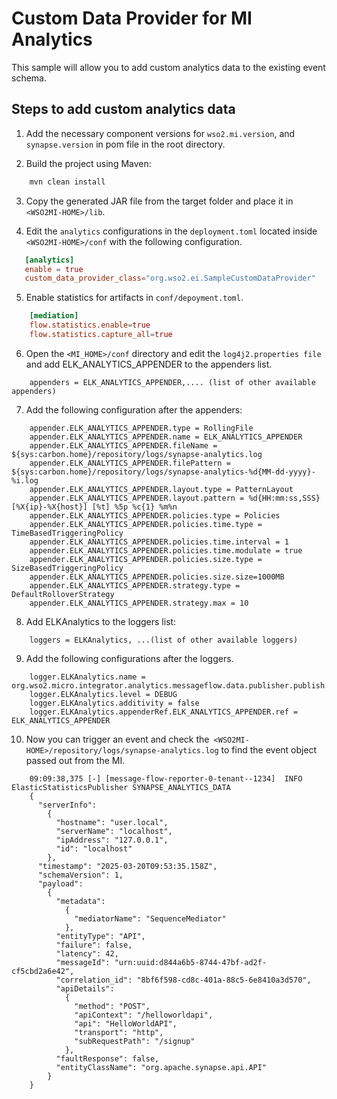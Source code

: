 # Custom Data Provider for MI Analytics

This sample will allow you to add custom analytics data to the existing event schema.

## Steps to add custom analytics data

1. Add the necessary component versions for `wso2.mi.version`, and `synapse.version` in pom file in the root directory.

2. Build the project using Maven:

``` bash
    mvn clean install
```

3. Copy the generated JAR file from the target folder and place it in `<WSO2MI-HOME>/lib`.

4. Edit the `analytics` configurations in the `deployment.toml` located inside `<WSO2MI-HOME>/conf` with the
following configuration.

```toml
   [analytics]
   enable = true
   custom_data_provider_class="org.wso2.ei.SampleCustomDataProvider"
```

5. Enable statistics for artifacts in `conf/depoyment.toml`.
```toml
    [mediation]
    flow.statistics.enable=true
    flow.statistics.capture_all=true
```

6. Open the `<MI_HOME>/conf` directory and edit the `log4j2.properties file` and add ELK_ANALYTICS_APPENDER to the appenders list.

``` properties
    appenders = ELK_ANALYTICS_APPENDER,.... (list of other available appenders)
```

7. Add the following configuration after the appenders:

``` properties
    appender.ELK_ANALYTICS_APPENDER.type = RollingFile
    appender.ELK_ANALYTICS_APPENDER.name = ELK_ANALYTICS_APPENDER
    appender.ELK_ANALYTICS_APPENDER.fileName = ${sys:carbon.home}/repository/logs/synapse-analytics.log
    appender.ELK_ANALYTICS_APPENDER.filePattern = ${sys:carbon.home}/repository/logs/synapse-analytics-%d{MM-dd-yyyy}-%i.log
    appender.ELK_ANALYTICS_APPENDER.layout.type = PatternLayout
    appender.ELK_ANALYTICS_APPENDER.layout.pattern = %d{HH:mm:ss,SSS} [%X{ip}-%X{host}] [%t] %5p %c{1} %m%n
    appender.ELK_ANALYTICS_APPENDER.policies.type = Policies
    appender.ELK_ANALYTICS_APPENDER.policies.time.type = TimeBasedTriggeringPolicy
    appender.ELK_ANALYTICS_APPENDER.policies.time.interval = 1
    appender.ELK_ANALYTICS_APPENDER.policies.time.modulate = true
    appender.ELK_ANALYTICS_APPENDER.policies.size.type = SizeBasedTriggeringPolicy
    appender.ELK_ANALYTICS_APPENDER.policies.size.size=1000MB
    appender.ELK_ANALYTICS_APPENDER.strategy.type = DefaultRolloverStrategy
    appender.ELK_ANALYTICS_APPENDER.strategy.max = 10
```

8. Add ELKAnalytics to the loggers list:

``` properties
    loggers = ELKAnalytics, ...(list of other available loggers)
```

9. Add the following configurations after the loggers.

``` properties
    logger.ELKAnalytics.name = org.wso2.micro.integrator.analytics.messageflow.data.publisher.publish.elasticsearch.ElasticStatisticsPublisher
    logger.ELKAnalytics.level = DEBUG
    logger.ELKAnalytics.additivity = false
    logger.ELKAnalytics.appenderRef.ELK_ANALYTICS_APPENDER.ref = ELK_ANALYTICS_APPENDER
```

10. Now you can trigger an event and check the` <WSO2MI-HOME>/repository/logs/synapse-analytics.log` to find the event object passed out from the MI.

```
    09:09:38,375 [-] [message-flow-reporter-0-tenant--1234]  INFO ElasticStatisticsPublisher SYNAPSE_ANALYTICS_DATA
    {
      "serverInfo":
        {
          "hostname": "user.local",
          "serverName": "localhost",
          "ipAddress": "127.0.0.1",
          "id": "localhost"
        },
      "timestamp": "2025-03-20T09:53:35.158Z",
      "schemaVersion": 1,
      "payload":
        {
          "metadata":
            {
              "mediatorName": "SequenceMediator"
            },
          "entityType": "API",
          "failure": false,
          "latency": 42,
          "messageId": "urn:uuid:d844a6b5-8744-47bf-ad2f-cf5cbd2a6e42",
          "correlation_id": "8bf6f598-cd8c-401a-88c5-6e8410a3d570",
          "apiDetails":
            {
              "method": "POST",
              "apiContext": "/helloworldapi",
              "api": "HelloWorldAPI",
              "transport": "http",
              "subRequestPath": "/signup"
            },
          "faultResponse": false,
          "entityClassName": "org.apache.synapse.api.API"
        }
    }
```
